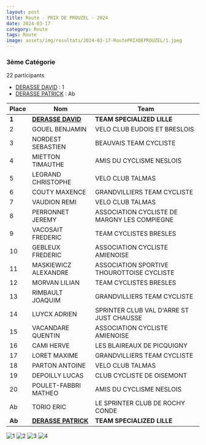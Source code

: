 ```yaml
---
layout: post
title: Route - PRIX DE PROUZEL - 2024
date: 2024-03-17
category: Route
tags: Route
image: assets/img/resultats/2024-03-17-RoutePRIXDEPROUZEL/1.jpeg
---
```


### 3ème Catégorie
22 participants
- [DERASSE DAVID](https://teamspecializedlille.cc/coureurs/derassedavid) : 1
- [DERASSE PATRICK](https://teamspecializedlille.cc/coureurs/derassepatrick) : Ab

| Place | Nom | Team |
|---|---|---|
|**1**|**[DERASSE DAVID](https://teamspecializedlille.cc/coureurs/derassedavid)**|**TEAM SPECIALIZED LILLE**|
|2|GOUEL BENJAMIN|VELO CLUB EUDOIS ET BRESLOIS|
|3|NORDEST SEBASTIEN|BEAUVAIS TEAM CYCLISTE|
|4|MIETTON TIMAUTHE|AMIS DU CYCLISME NESLOIS|
|5|LEGRAND CHRISTOPHE|VELO CLUB TALMAS|
|6|COUTY MAXENCE|GRANDVILLIERS TEAM CYCLISTE|
|7|VAUDION REMI|VELO CLUB TALMAS|
|8|PERRONNET JEREMY|ASSOCIATION CYCLISTE DE MARGNY LES  COMPIEGNE|
|9|VACOSAIT FREDERIC|TEAM CYCLISTES BRESLES|
|10|GEBLEUX FREDERIC|ASSOCIATION CYCLISTE AMIENOISE|
|11|MASKIEWICZ ALEXANDRE|ASSOCIATION SPORTIVE THOUROTTOISE CYCLISTE|
|12|MORVAN LILIAN|TEAM CYCLISTES BRESLES|
|13|RIMBAULT JOAQUIM|GRANDVILLIERS TEAM CYCLISTE|
|14|LUYCX ADRIEN|SPRINTER CLUB VAL D'ARRE ST JUST  CHAUSSE|
|15|VACANDARE QUENTIN|ASSOCIATION CYCLISTE AMIENOISE|
|16|CAMI HERVE|LES BLAIREAUX DE PICQUIGNY|
|17|LORET MAXIME|GRANDVILLIERS TEAM CYCLISTE|
|18|PARTON ANTOINE|VELO CLUB TALMAS|
|19|DEPOILLY LUCAS|CLUB CYCLISTE DE OISEMONT|
|20|POULET-FABBRI MATHEO|AMIS DU CYCLISME NESLOIS|
|Ab|TORIO ERIC|LE SPRINTER CLUB DE ROCHY CONDE|
|**Ab**|**[DERASSE PATRICK](https://teamspecializedlille.cc/coureurs/derassepatrick)**|**TEAM SPECIALIZED LILLE**|

![1](http://teamspecializedlille.github.io/assets/img/resultats/2024-03-17-RoutePRIXDEPROUZEL/1.jpeg)
![2](http://teamspecializedlille.github.io/assets/img/resultats/2024-03-17-RoutePRIXDEPROUZEL/2.jpeg)
![3](http://teamspecializedlille.github.io/assets/img/resultats/2024-03-17-RoutePRIXDEPROUZEL/3.jpeg)
![4](http://teamspecializedlille.github.io/assets/img/resultats/2024-03-17-RoutePRIXDEPROUZEL/4.jpeg)
